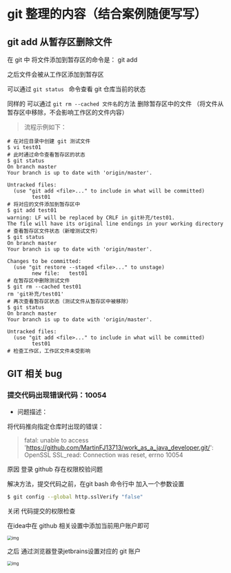# git 整理的内容（结合案例随便写写）

## git  add 从暂存区删除文件

在 git 中 将文件添加到暂存区的命令是： git add 

之后文件会被从工作区添加到暂存区

可以通过 `git status ` 命令查看 git 仓库当前的状态 

同样的 可以通过 `git rm --cached 文件名`的方法 删除暂存区中的文件 （将文件从暂存区中移除，不会影响工作区的文件内容）

> 流程示例如下：

```shell
# 在对应目录中创建 git 测试文件
$ vi test01
# 此时通过命令查看暂存区的状态
$ git status
On branch master
Your branch is up to date with 'origin/master'.

Untracked files:
  (use "git add <file>..." to include in what will be committed)
        test01
# 将对应的文件添加到暂存区中
$ git add test01
warning: LF will be replaced by CRLF in git补充/test01.
The file will have its original line endings in your working directory
# 查看暂存区文件状态（新增测试文件）
$ git status
On branch master
Your branch is up to date with 'origin/master'.

Changes to be committed:
  (use "git restore --staged <file>..." to unstage)
        new file:   test01
# 在暂存区中删除测试文件
$ git rm --cached test01
rm 'git补充/test01'
# 再次查看暂存区状态（测试文件从暂存区中被移除）
$ git status
On branch master
Your branch is up to date with 'origin/master'.

Untracked files:
  (use "git add <file>..." to include in what will be committed)
        test01
# 检查工作区，工作区文件未受影响

```

## GIT 相关 bug

###  提交代码出现错误代码：10054

* 问题描述：

将代码推向指定仓库时出现的错误：

> fatal: unable to access 'https://github.com/MartinFJ13713/work_as_a_java_developer.git/': OpenSSL SSL_read: Connection was reset, errno 10054

原因 登录 github 存在权限校验问题 

解决方法，提交代码之前，在git bash 命令行中 加入一个参数设置

```bash
$ git config --global http.sslVerify "false"
```

关闭 代码提交的权限检查

在idea中在 github 相关设置中添加当前用户账户即可

<img src="https://img-blog.csdnimg.cn/20210520220746363.png?x-oss-process=image/watermark,type_ZmFuZ3poZW5naGVpdGk,shadow_10,text_aHR0cHM6Ly9ibG9nLmNzZG4ubmV0L3RnOTI4NjAwNzc0,size_16,color_FFFFFF,t_70" alt="img" style="zoom:67%;" />

之后 通过浏览器登录jetbrains设置对应的 git 账户

<img src="https://img-blog.csdnimg.cn/20210520214601505.png?x-oss-process=image/watermark,type_ZmFuZ3poZW5naGVpdGk,shadow_10,text_aHR0cHM6Ly9ibG9nLmNzZG4ubmV0L3RnOTI4NjAwNzc0,size_16,color_FFFFFF,t_70" alt="img" style="zoom:67%;" />


